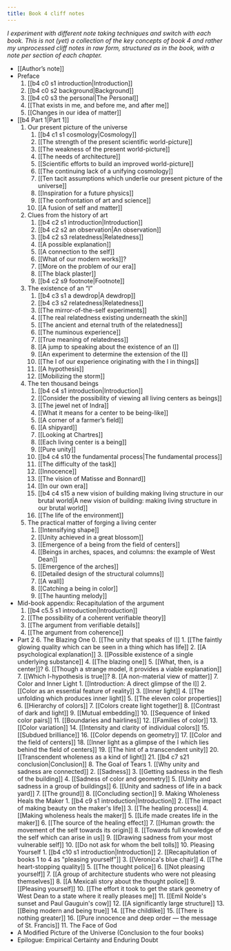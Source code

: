 ```yaml
---
title: Book 4 cliff notes
---
```


*I experiment with different note taking techniques and switch with each book. This is not (yet) a collection of the key concepts of book 4 and rather my unprocessed cliff notes in raw form, structured as in the book, with a note per section of each chapter.*

* [[Author’s note]]
* Preface
	1. [[b4 c0 s1 introduction|Introduction]]
	2. [[b4 c0 s2 background|Background]]
	3. [[b4 c0 s3 the personal|The Personal]]
	4. [[That exists in me, and before me, and after me]]
	5. [[Changes in our idea of matter]]
* [[b4 Part 1|Part 1]]
	1. Our present picture of the universe
		1. [[b4 c1 s1 cosmology|Cosmology]]
		2. [[The strength of the present scientific world-picture]]
		3. [[The weakness of the present world-picture]]
		4. [[The needs of architecture]]
		5. [[Scientific efforts to build an improved world-picture]]
		6. [[The continuing lack of a unifying cosmology]]
		7. [[Ten tacit assumptions which underlie our present picture of the universe]]
		8. [[Inspiration for a future physics]]
		9. [[The confrontation of art and science]]
		10. [[A fusion of self and matter]]
	2. Clues from the history of art
		1. [[b4 c2 s1 introduction|Introduction]]
		2. [[b4 c2 s2 an observation|An observation]]
		3. [[b4 c2 s3 relatedness|Relatedness]]
		4. [[A possible explanation]]
		5. [[A connection to the self]]
		6. [[What of our modern works]]?
		7. [[More on the problem of our era]]
		8. [[The black plaster]]
		9. [[b4 c2 s9 footnote|Footnote]]
	3. The existence of an “I”
		1. [[b4 c3 s1 a dewdrop|A dewdrop]]
		2. [[b4 c3 s2 relatedness|Relatedness]]
		3. [[The mirror-of-the-self experiments]]
		4. [[The real relatedness existing underneath the skin]]
		5. [[The ancient and eternal truth of the relatedness]]
		6. [[The numinous experience]]
		7. [[True meaning of relatedness]]
		8. [[A jump to speaking about the existence of an I]]
		9. [[An experiment to determine the extension of the I]]
		10. [[The I of our experience originating with the I in things]]
		11. [[A hypothesis]]
		12. [[Mobilizing the storm]]
	4. The ten thousand beings
		1. [[b4 c4 s1 introduction|Introduction]]
		2. [[Consider the possibility of viewing all living centers as beings]]
		3. [[The jewel net of Indra]]
		4. [[What it means for a center to be being-like]]
		5. [[A corner of a farmer’s field]]
		6. [[A shipyard]]
		7. [[Looking at Chartres]]
		8. [[Each living center is a being]]
		9. [[Pure unity]]
		10. [[b4 c4 s10 the fundamental process|The fundamental process]]
		11. [[The difficulty of the task]]
		12. [[Innocence]]
		13. [[The vision of Matisse and Bonnard]]
		14. [[In our own era]]
		15. [[b4 c4 s15 a new vision of building making living structure in our brutal world|A new vision of building: making living structure in our brutal world]]
		16. [[The life of the environment]]
	5. The practical matter of forging a living center
		1. [[Intensifying shape]]
		2. [[Unity achieved in a great blossom]]
		3. [[Emergence of a being from the field of centers]]
		4. [[Beings in arches, spaces, and columns: the example of West Dean]]
		5. [[Emergence of the arches]]
		6. [[Detailed design of the structural columns]]
		7. [[A wall]]
		8. [[Catching a being in color]]
		9. [[The haunting melody]]
* Mid-book appendix: Recapitulation of the argument
	1. [[b4 c5.5 s1 introduction|Introduction]]
	2. [[The possibility of a coherent verifiable theory]]
	3. [[The argument from verifiable details]]
	4. [[The argument from coherence]]
* Part 2
	6. The Blazing One
		0. [[The unity that speaks of I]]
		1. [[The faintly glowing quality which can be seen in a thing which has life]]
		2. [[A psychological explanation]]
		3. [[Possible existence of a single underlying substance]]
		4. [[The blazing one]]
		5. [[What, then, is a center]]?
		6. [[Though a strange model, it provides a viable explanation]]
		7. [[Which I-hypothesis is true]]?
		8. [[A non-material view of matter]]
	7. Color and Inner Light
		1. [[Introduction: A direct glimpse of the I]]
		2. [[Color as an essential feature of reality]]
		3. [[Inner light]]
		4. [[The unfolding which produces inner light]]
		5. [[The eleven color properties]]
		6. [[Hierarchy of colors]]
		7. [[Colors create light together]]
		8. [[Contrast of dark and light]]
		9. [[Mutual embedding]]
		10. [[Sequence of linked color pairs]]
		11. [[Boundaries and hairlines]]
		12. [[Families of color]]
		13. [[Color variation]]
		14. [[Intensity and clarity of individual colors]]
		15. [[Subdued brilliance]]
		16. [[Color depends on geometry]]
		17. [[Color and the field of centers]]
		18. [[Inner light as a glimpse of the I which lies behind the field of centers]]
		19. [[The hint of a transcendent unity]]
		20. [[Transcendent wholeness as a kind of light]]
		21. [[b4 c7 s21 conclusion|Conclusion]]
	8. The Goal of Tears
		1. [[Why unity and sadness are connected]]
		2. [[Sadness]]
		3. [[Getting sadness in the flesh of the building]]
		4. [[Sadness of color and geometry]]
		5. [[Unity and sadness in a group of buildings]]
		6. [[Unity and sadness of life in a back yard]]
		7. [[The ground]]
		8. [[Concluding section]]
	9. Making Wholeness Heals the Maker
		1. [[b4 c9 s1 introduction|Introduction]]
		2. [[The impact of making beauty on the maker's life]]
		3. [[The healing process]]
		4. [[Making wholeness heals the maker]]
		5. [[Life made creates life in the maker]]
		6. [[The source of the healing effect]]
		7. [[Human growth: the movement of the self towards its origin]]
		8. [[Towards full knowledge of the self which can arise in us]]
		9. [[Drawing sadness from your most vulnerable self]]
		10. [[Do not ask for whom the bell tolls]]
	10. Pleasing Yourself
		1. [[b4 c10 s1 introduction|Introduction]]
		2. [[Recapitulation of books 1 to 4 as "pleasing yourself"]]
		3. [[Veronica's blue chair]]
		4. [[The heart-stopping quality]]
		5. [[The thought police]]
		6. [[Not pleasing yourself]]
		7. [[A group of architecture students who were not pleasing themselves]]
		8. [[A Mexicali story about the thought police]]
		9. [[Pleasing yourself]]
		10. [[The effort it took to get the stark geometry of West Dean to a state where it really pleases me]]
		11. [[Emil Nolde's sunset and Paul Gauguin's cow]]
		12. [[A significantly large structure]]
		13. [[Being modern and being true]]
		14. [[The childlike]]
		15. [[There is nothing greater]]
		16. [[Pure innocence and deep order — the message of St. Francis]]
	11. The Face of God
* A Modified Picture of the Universe (Conclusion to the four books)
* Epilogue: Empirical Certainty and Enduring Doubt